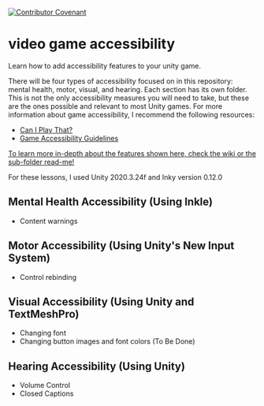 [![Contributor Covenant](https://img.shields.io/badge/Contributor%20Covenant-2.1-4baaaa.svg)](code_of_conduct.md) 

# video game accessibility
Learn how to add accessibility features to your unity game.

There will be four types of accessibility focused on in this repository: mental health, motor, visual, and hearing. Each section has its own folder. This is not the only accessibility measures you will need to take, but these are the ones possible and relevant to most Unity games. For more information about game accessibility, I recommend the following resources:
<ul>
  <li><a href="https://caniplaythat.com/category/resources/accessibility-reference-guides/">Can I Play That?</a></li>
  <li><a href="https://gameaccessibilityguidelines.com/">Game Accessibility Guidelines</a></li>
</ul>

<a href="https://github.com/krs9851/unity-accessibility/wiki">To learn more in-depth about the features shown here, check the wiki or the sub-folder read-me!</a>

For these lessons, I used Unity 2020.3.24f and Inky version 0.12.0

<h2>Mental Health Accessibility (Using Inkle)</h2>
<ul>
  <li>Content warnings</li>
</ul>

<h2>Motor Accessibility (Using Unity's New Input System)</h2>
<ul>
  <li>Control rebinding</li>
</ul>

<h2>Visual Accessibility (Using Unity and TextMeshPro)</h2>
<ul>
  <li>Changing font</li>
  <li>Changing button images and font colors (To Be Done)</li>
</ul>

<h2>Hearing Accessibility (Using Unity)</h2>
<ul>
  <li>Volume Control</li>
  <li>Closed Captions</li>
</ul>
